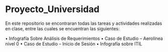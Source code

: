 # Proyecto_Universidad

En este repositorio se encontraran todas las tareas y actividades realizadas en clase, entre las cuales se encuentran las siguientes:

•	Infografía Sobre Análisis de Requerimientos
•	Caso de Estudio – Aerolínea nivel 0
•	Caso de Estudio – Inicio de Sesión
•	Infografía sobre ITIL
